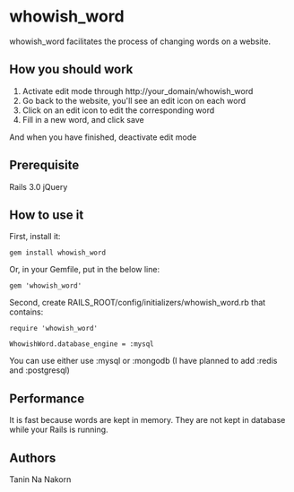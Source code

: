whowish_word
===================

whowish_word facilitates the process of changing words on a website.


How you should work
-------------------

1. Activate edit mode through http://your_domain/whowish_word
2. Go back to the website, you'll see an edit icon on each word
3. Click on an edit icon to edit the corresponding word
4. Fill in a new word, and click save

And when you have finished, deactivate edit mode

Prerequisite
-------------------

Rails 3.0
jQuery


How to use it
-------------------

First, install it:
```
gem install whowish_word
```

Or, in your Gemfile, put in the below line:
```
gem 'whowish_word'
```

Second, create RAILS_ROOT/config/initializers/whowish_word.rb that contains:

```
require 'whowish_word'

WhowishWord.database_engine = :mysql
```

You can use either use :mysql or :mongodb
(I have planned to add :redis and :postgresql)

Performance
-------------------

It is fast because words are kept in memory. They are not kept in database while your Rails is running.


Authors
-------------------

Tanin Na Nakorn
